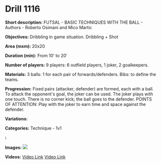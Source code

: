 # Drill 1116

**Short description:**
FUTSAL - BASIC TECHNIQUES WITH THE BALL - Authors - Roberto Osimani and Mico Martic

**Objectives:**
Dribbling in game situation. Dribbling + Shot

**Area (mxm):**
20x20

**Duration (min):**
From 10' to 20'

**Number of players:**
9 players: 6 outfield players, 1 joker, 2 goalkeepers.

**Materials:**
3 balls: 1 for each pair of forwards/defenders. Bibs: to define the teams.

**Progression:**
Fixed pairs (attacker, defender) are formed, each with a ball. To attack the opponent's goal, the joker can be used. The joker plays with one touch. There is no corner kick; the ball goes to the defender. POINTS OF ATTENTION: Play with the joker to earn time and space against the defender.

**Variations:**


**Categories:**
Technique - 1v1

**:**


**Images:**
![](https://www.coachingfutsal.com/\images\86bd1da93906be699d4e03df3498728c29a4730ae0cc8e857d6928aad37f38da0f0b8717b632c1d319f5139e2e6930f880b4058ebe33a76910f838448c101c9552c1e8c0a3f9c.jpg)

**Videos:**
[Video Link](https://www.youtube.com/embed/ArKxChNMQ-Y)
[Video Link](https://www.youtube.com/embed/8PFXRIFocUk)

